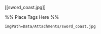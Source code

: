<span class='gallery-span-info'> [[sword_coast.jpg]] </span>

%% Place Tags Here %%
```gallery-info
imgPath=Data/Attachments/sword_coast.jpg
```
